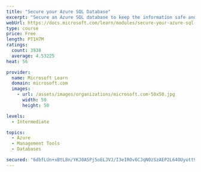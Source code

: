 ```yaml
---
title: "Secure your Azure SQL Database"
excerpt: "Secure an Azure SQL database to keep the information safe and diagnose potential security concerns as they happen."
webUrl: https://docs.microsoft.com/learn/modules/secure-your-azure-sql-database/
type: course
price: Free
length: PT1H7M
ratings:
  count: 3938
  average: 4.53225
heat: 56

provider:
  name: Microsoft Learn
  domain: microsoft.com
  images:
    - url: /assets/images/organizations/microsoft.com-50x50.jpg
      width: 50
      height: 50

levels:
  - Intermediate

topics:
  - Azure
  - Management Tools
  - Databases

secured: "6dbfLUn+xBtL8n/YKJ0A5Pj5oELJVJ/I3eIROv6CJqN0zSzAEP2L64OUyutt9qWhnmnjOlhm/PhJ1pd6RaQjkcJMaLejrr09NJAXlvbupr0IsIn6AhZuvr4RN2BTCMB8SawVBi9PBmjkWCx4YcmwCaVTT6VNPVBjOMaB24ZiXXnJOLXpWPtqryI98WJ4ridCw7JOW0JPiOFbOlxYikU+liTBvI1PViwFMBz56wpl5/iZ0g5wOd7BRnFMlili/LBDrXxSwAwymtqOPuuhlHVZL+WU1/IHVqpvNXN6ocn3j/Z113ouC/xCIE9aOTXTqx4vCuixY7Myxk4C0X1nx790EgwAp75vdiA8D9bAxsCJBqbQm0KjlC87dPQ3vwK2ZI3PqfB/Z0JJxpMe4nR9xV6Vx2FvTfoCJ0G9sZuZkjx6rhY=;DyLNp6fidTgcYG5IDYYHdg=="
---
```



